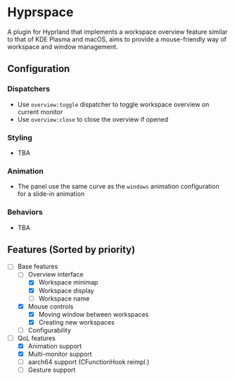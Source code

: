 # Hyprspace

A plugin for Hyprland that implements a workspace overview feature similar to that of KDE Plasma and macOS, aims to provide a mouse-friendly way of workspace and window management.

## Configuration
### Dispatchers
- Use `overview:toggle` dispatcher to toggle workspace overview on current monitor
- Use `overview:close` to close the overview if opened
### Styling
- TBA
### Animation
- The panel use the same curve as the `windows` animation configuration for a slide-in animation
### Behaviors
- TBA

## Features (Sorted by priority)
- [ ] Base features
    - [ ] Overview interface
        - [x] Workspace minimap
        - [x] Workspace display
        - [ ] Workspace name
    - [x] Mouse controls
        - [x] Moving window between workspaces
        - [x] Creating new workspaces
    - [ ] Configurability
- [ ] QoL features
    - [x] Animation support
    - [x] Multi-monitor support
    - [ ] aarch64 support (CFunctionHook reimpl.)
    - [ ] Gesture support